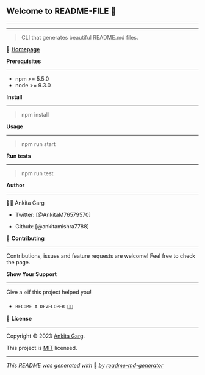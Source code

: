 ## **Welcome to README-FILE 👋**
___
___


> CLI that generates beautiful README.md files.

🏡 [**Homepage**](#heading-ids) 

**Prerequisites**
___
- npm >= 5.5.0
- node >= 9.3.0

**Install**
___

> npm install

**Usage**
___
> npm run start

**Run tests**
___
> npm run test


**Author**
____

🙍‍♀️ Ankita Garg

- Twitter: [@AnkitaM76579570]

- Github: [@ankitamishra7788]


🤝 **Contributing**
___
Contributions, issues and feature requests are welcome!
Feel free to check the page.

**Show Your Support**
___
Give a ⭐if this project helped you!

- ```bash
  BECOME A DEVELOPER 👩‍💻

<!-- Here something icon -->

📝 **License**
___
Copyright © 2023 [Ankita Garg](#heading-ids).

This project is [MIT](https://choosealicense.com/licenses/mit/) licensed.

___
*This README was generated with* 🧡 *by [readme-md-generator](https://www.makeareadme.com/)*









